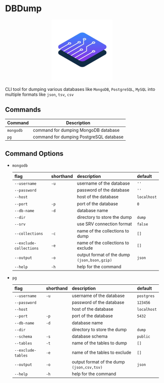 # DBDump

<p align="center"><img src="./logo.png"  alt="logo" width="200" hight="200"></p>

CLI tool for dumping various databases like `MongoDB`, `PostgreSQL`, `MySQL` into multiple formats like `json`, `tsv`, `csv`

## Commands

<!-- create a table  -->
| Command | Description |
| --- | --- |
|`mongodb`| command for dumping MongoDB database |
|`pg`| command for dumping PostgreSQL database |

## Command Options

- `mongodb`

    |flag|shorthand|description|default|
    |---|---|---|---|
    |`--username`|`-u`|username of the database|`''`|
    |`--password`||password of the database|`''`|
    |`--host`||host of the database|`localhost`|
    |`--port`|`-p`|port of the database|`0`|
    |`--db-name`|`-d`|database name||
    |`--dir`||directory to store the dump|`dump`|
    |`--srv`||use SRV connection format|`false`|
    |`--collections`|`-c`|name of the collections to dump|`[]`|
    |`--exclude-collections`|`-e`|name of the collections to exclude|`[]`|
    |`--output`|`-o`|output format of the dump `(json,bson,gzip)`|`json`|
    |`--help`|`-h`|help for the command|
- `pg`

    |flag|shorthand|description|default|
    |---|---|---|---|
    |`--username`|`-u`|username of the database|`postgres`|
    |`--password`||password of the database|`123456`|
    |`--host`||host of the database|`localhost`|
    |`--port`|`-p`|port of the database|`5432`|
    |`--db-name`|`-d`|database name||
    |`--dir`||directory to store the dump|`dump`|
    |`--schema`|`-s`|database schema|`public`|
    |`--tables`|`-t`|name of the tables to dump|`[]`|
    |`--exclude-tables`|`-e`|name of the tables to exclude|`[]`|
    |`--output`|`-o`|output format of the dump `(json,csv,tsv)`|`json`|
    |`--help`|`-h`|help for the command|
